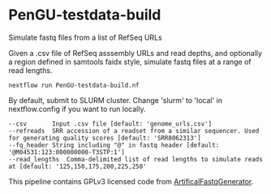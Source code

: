 # PenGU-testdata-build
Simulate fastq files from a list of RefSeq URLs  


Given a .csv file of RefSeq asssembly URLs and read depths, and optionally a region defined in samtools faidx style, simulate fastq files at a range of read lengths.

`nextflow run PenGU-testdata-build.nf`



By default, submit to SLURM cluster. Change 'slurm' to 'local' in nextflow.config if you want to run locally.

```
--csv 		Input .csv file [default: 'genome_urls.csv']
--refreads 	SRR accession of a readset from a similar sequencer. Used for generating quality scores [default: 'SRR8062313']
--fq_header	String including "@" in fastq header [default: '@M04531:123:000000000-T3STP:1']
--read_lengths	Comma-delimited list of read lengths to simulate reads at [default: '125,150,175,200,225,250' 
```


This pipeline contains GPLv3 licensed code from [ArtificalFastqGenerator](https://sourceforge.net/projects/artfastqgen/).
